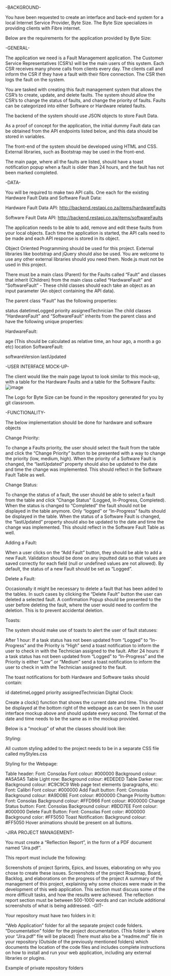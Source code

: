 -BACKGROUND-

You have been requested to create an interface and back-end system for a local Internet Service Provider, Byte Size. The Byte Size specializes in providing clients with Fibre internet.

Below are the requirements for the application provided by Byte Size:




-GENERAL-

The application we need is a Fault Management application. The Customer Service Representatives (CSR’s) will be the main users of this system. Each CSR receives many phone calls from clients every day. The clients call and inform the CSR if they have a fault with their fibre connection. The CSR then logs the fault on the system.

You are tasked with creating this fault management system that allows the CSR’s to create, update, and delete faults. The system should allow the CSR’s to change the status of faults, and change the priority of faults. Faults can be categorized into either Software or Hardware related faults.

The backend of the system should use JSON objects to store Fault Data.

As a proof of concept for the application, the initial dummy Fault data can be obtained from the API endpoints listed below, and this data should be stored in variables.

The front-end of the system should be developed using HTML and CSS. External libraries, such as Bootstrap may be used in the front-end.

The main page, where all the faults are listed, should have a toast notification popup when a fault is older than 24 hours, and the fault has not been marked completed.

-DATA-

You will be required to make two API calls. One each for the existing Hardware Fault Data and Software Fault Data:

Hardware Fault Data API:
http://backend.restapi.co.za/items/hardwareFaults

Software Fault Data API:
http://backend.restapi.co.za/items/softwareFaults

The application needs to be able to add, remove and edit these faults from your local objects. Each time the application is started, the API calls need to be made and each API response is stored in its object.

Object Oriented Programming should be used for this project. External libraries like bootstrap and jQuery should also be used. You are welcome to use any other external libraries should you need them. Node.js must not be used in this project.

There must be a main class (Parent) for the Faults called “Fault” and classes that inherit (Children) from the main class called “HardwareFault” and “SoftwareFault” - These child classes should each take an object as an input parameter (An object containing the API data).

The parent class “Fault” has the following properties:

status
datetimeLogged
priority
assignedTechnician
The child classes “HardwareFault” and “SoftwareFault” inherits from the parent class and have the following unique properties:

HardwareFault:

age (This should be calculated as relative time, an hour ago, a month a go etc)
location
SoftwareFault:

softwareVersion
lastUpdated

-USER INTERFACE MOCK-UP-


The client would like the main page layout to look similar to this mock-up, with a table for the Hardware Faults and a table for the Software Faults:
![image](https://github.com/user-attachments/assets/72d7694a-74cb-4f6a-874c-272823b9aa5b)






The Logo for Byte Size can be found in the repository generated for you by git classroom.

-FUNCTIONALITY-


The below implementation should be done for hardware and software objects

Change Priority:

To change a Faults priority, the user should select the fault from the table and click the “Change Priority” button to be presented with a way to change the priority (low, medium, high). When the priority of a Software Fault is changed, the “lastUpdated” property should also be updated to the date and time the change was implemented. This should reflect in the Software Fault Table as well.

Change Status:

To change the status of a fault, the user should be able to select a fault from the table and click “Change Status” (Logged, In-Progress, Completed). When the status is changed to “Completed” the fault should not be displayed in the table anymore. Only “logged” or “In-Progress” faults should be displayed in the table. When the status of a Software Fault is changed, the “lastUpdated” property should also be updated to the date and time the change was implemented. This should reflect in the Software Fault Table as well.

Adding a Fault:

When a user clicks on the “Add Fault” button, they should be able to add a new Fault. Validation should be done on any inputted data so that values are saved correctly for each field (null or undefined values are not allowed). By default, the status of a new Fault should be set as “Logged”.

Delete a Fault:

 Occasionally it might be necessary to delete a fault that has been added to the tables. In such cases by clicking the “Delete Fault” button the user can deleted a selected fault. A confirmation Popup should be presented to the user before deleting the fault, where the user would need to confirm the deletion. This is to prevent accidental deletion.

Toasts:

The system should make use of toasts to alert the user of fault statuses:

After 1 hour: If a task status has not been updated from “Logged” to “In-Progress” and the Priority is “High” send a toast notification to inform the user to check in with the Technician assigned to the fault.
After 24 hours:  If a task status has not been updated from “Logged” to “In-Progress” and the Priority is either “Low” or “Medium” send a toast notification to inform the user to check in with the Technician assigned to the fault.

The toast notifications for both Hardware and Software tasks should contain:

id
datetimeLogged
priority
assignedTechnician
Digital Clock:

Create a clock() function that shows the current date and time. This should be displayed at the bottom right of the webpage as can be seen in the user interface mockup above and should update every second. The format of the date and time needs to be the same as in the mockup provided.

Below is a “mockup” of what the classes should look like:


 


Styling:

All custom styling added to the project needs to be in a separate CSS file called myStyles.css

Styling for the Webpage:

Table header:
Font: Consolas
Font colour: #000000
Background colour: #A5A5A5
Table Light row:
Background colour: #EDEDED
Table Darker row:
Background colour: #C9C9C9
Web page text elements (paragraphs, etc:
Font: Calibri
Font colour: #000000
Add Fault button:
Font: Consolas
Background colour: #A9D08E
Font colour: #000000
Change Priority button:
Font: Consolas
Background colour: #FFD966
Font colour: #000000
Change Status button:
Font: Consolas
Background colour: #BDD7EE
Font colour: #000000
Delete Fault Button:
Font: Consolas
Font color: #000000
Background color: #FF5050
Toast Notification:
Background colour: #FF5050
Hover animations should be present on all buttons.




-JIRA PROJECT MANAGEMENT-


You must create a “Reflection Report”, in the form of a PDF document named “Jira.pdf”.

This report must include the following:

Screenshots of project Sprints, Epics, and Issues, elaborating on why you chose to create these issues.
Screenshots of the project Roadmap, Board, Backlog, and elaborations on the progress of the project
A summary of the management of this project, explaining why some choices were made in the development of this web application. This section must discuss some of the more difficult tasks, and how the results were achieved. The reflection report section must be between 500-1000 words and can include additional screenshots of what is being addressed.
-GIT-




Your repository must have two folders in it:

“Web Application” folder for all the separate project code folders.
“Documentation” folder for the project documentation. (This folder is where your “Jira.pdf” file will be placed)
There must also be a “readme.md” file in your repository (Outside of the previously mentioned folders) which documents the location of the code files and includes complete instructions on how to install and run your web application, including any external libraries or plugins.

Example of private repository folders
